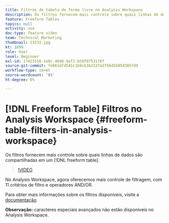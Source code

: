 ```yaml
---
title: Filtros de tabela de forma livre no Analysis Workspace
description: Os filtros fornecem mais controle sobre quais linhas de dados são compartilhadas em uma tabela de forma livre.
feature: Freeform Tables
topics: null
activity: use
doc-type: feature video
team: Technical Marketing
thumbnail: 23232.jpg
kt: 1699
role: User
level: Beginner
exl-id: 17423156-1e0c-4698-9af2-b59f0753176f
source-git-commit: fe861dfd541c1b9cb3b233fa3f56d55054305fd9
workflow-type: tm+mt
source-wordcount: '85'
ht-degree: 0%

---
```


# [!DNL Freeform Table] Filtros no Analysis Workspace {#freeform-table-filters-in-analysis-workspace}

Os filtros fornecem mais controle sobre quais linhas de dados são compartilhadas em um [!DNL freeform table].

>[!VIDEO](https://video.tv.adobe.com/v/23232/?quality=12)

No Analysis Workspace, agora oferecemos mais controle de filtragem, com 11 critérios de filtro e operadores AND/OR.

Para obter mais informações sobre os filtros disponíveis, visite a [documentação](https://experienceleague.adobe.com/docs/analytics-platform/using/cja-workspace/visualizations/freeform-table/pagination-filtering-sorting.html#cja-workspace?lang=en).

**Observação:** caracteres especiais avançados não estão disponíveis no Analysis Workspace.

